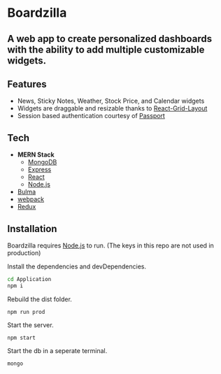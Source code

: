 # Boardzilla

## A web app to create personalized dashboards with the ability to add multiple customizable widgets.

## Features

- News, Sticky Notes, Weather, Stock Price, and Calendar widgets
- Widgets are draggable and resizable thanks to [React-Grid-Layout](https://www.npmjs.com/package/react-grid-layout)
- Session based authentication courtesy of [Passport](http://www.passportjs.org/)

## Tech

- **MERN Stack**
  - [MongoDB](https://www.mongodb.com/)
  - [Express](https://expressjs.com/)
  - [React](https://reactjs.org/)
  - [Node.js](https://nodejs.org/en/)
- [Bulma](https://bulma.io/)
- [webpack](https://webpack.js.org/)
- [Redux](https://redux.js.org/)

<!-- ## Some Things to Note:

Some data may not be fetched or may be stale due to free API usage limits.

- The news API from [newsapi.org](https://newsapi.org) is limited to 100 daily requests.
- The stock price history from [Alpha Vantage](https://www.alphavantage.co/) is capped at 5 reqests per minute and 500 requests per day.
- The weather data from [OpenWeather](https://openweathermap.org/) is limited to 1000 daily requests or 30K monthly requests.
- Another API used for fetching weather data is the [OpenCage Geocoding API](https://opencagedata.com/) and is limited to 2500 requests per day.
 -->
## Installation

Boardzilla requires [Node.js](https://nodejs.org/) to run.
(The keys in this repo are not used in production)

Install the dependencies and devDependencies.

```sh
cd Application
npm i
```

Rebuild the dist folder.
```
npm run prod
```

Start the server.

```
npm start
```

Start the db in a seperate terminal.

```
mongo
```
